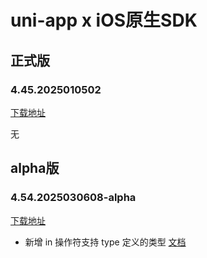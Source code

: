 # uni-app x iOS原生SDK

## 正式版

### 4.45.2025010502

[下载地址](https://web-ext-storage.dcloud.net.cn/uni-app-x/sdk/iOS/UniAppX-iOS%404.45.zip)

无


## alpha版

### 4.54.2025030608-alpha

[下载地址](https://web-ext-storage.dcloud.net.cn/uni-app-x/sdk/iOS/UniAppX-iOS%404.54.zip)

* 新增 in 操作符支持 type 定义的类型 [文档](https://doc.dcloud.net.cn/uni-app-x/uts/data-type.html#in-%E6%93%8D%E4%BD%9C%E7%AC%A6)



